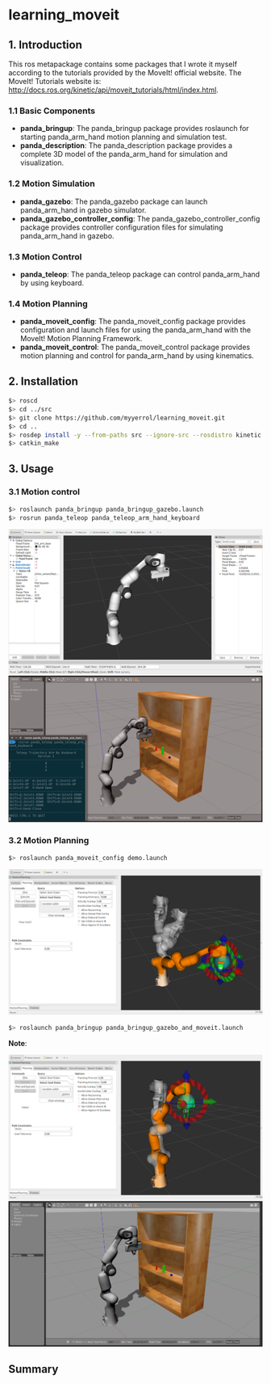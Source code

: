 # learning_moveit

## 1. Introduction

This ros metapackage contains some packages that I wrote it myself according to the tutorials provided by the MoveIt! official website. The MoveIt! Tutorials website is: http://docs.ros.org/kinetic/api/moveit_tutorials/html/index.html.


### 1.1 Basic Components

- **panda_bringup**: The panda_bringup package provides roslaunch for starting panda_arm_hand motion planning and simulation test.
- **panda_description**: The panda_description package provides a complete 3D model of the panda_arm_hand for simulation and visualization.

### 1.2 Motion Simulation

- **panda_gazebo**: The panda_gazebo package can launch panda_arm_hand in gazebo simulator.
- **panda_gazebo_controller_config**: The panda_gazebo_controller_config package provides controller configuration files for simulating panda_arm_hand in gazebo.

### 1.3 Motion Control

- **panda_teleop**: The panda_teleop package can control panda_arm_hand by using keyboard.

### 1.4 Motion Planning

- **panda_moveit_config**: The panda_moveit_config package provides configuration and launch files for using the panda_arm_hand with the MoveIt! Motion Planning Framework.
- **panda_moveit_control**: The panda_moveit_control package provides motion planning and control for panda_arm_hand by using kinematics.

## 2. Installation

```sh
$> roscd
$> cd ../src
$> git clone https://github.com/myyerrol/learning_moveit.git
$> cd ..
$> rosdep install -y --from-paths src --ignore-src --rosdistro kinetic
$> catkin_make
```

## 3. Usage

### 3.1 Motion control

```sh
$> roslaunch panda_bringup panda_bringup_gazebo.launch
$> rosrun panda_teleop panda_teleop_arm_hand_keyboard
```
![panda_control_rviz](.images/panda_control_rviz.png)
![panda_control_gazebo](.images/panda_control_gazebo.png)


### 3.2 Motion Planning

```sh
$> roslaunch panda_moveit_config demo.launch
```
![panda_planning_demo](.images/panda_planning_demo.png)

```sh
$> roslaunch panda_bringup panda_bringup_gazebo_and_moveit.launch
```

**Note**:

![panda_planning_rviz](.images/panda_planning_rviz.png)
![panda_planning_gazebo](.images/panda_planning_gazebo.png)

## Summary


